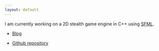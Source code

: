 ```yaml
---
layout: default
---
```




I am currently working on a 2D stealth game engine in C++ using [SFML](https://www.sfml-dev.org/).

*	[Blog](https://nomarkeu.github.io/sneakattack/)

*	[Github repository](https://github.com/nomarkeu/sneakattack)
